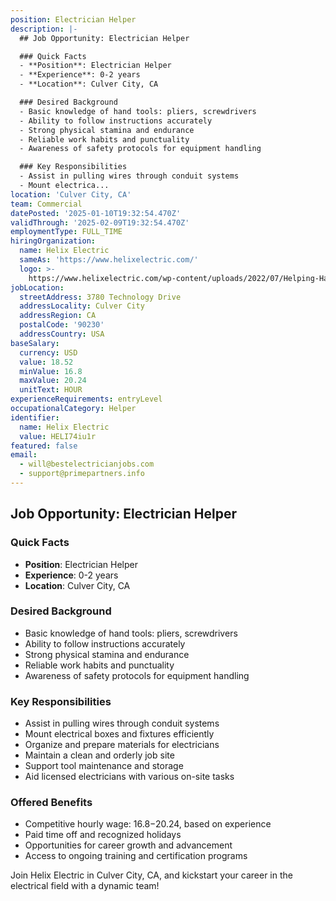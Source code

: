 ```yaml
---
position: Electrician Helper
description: |-
  ## Job Opportunity: Electrician Helper

  ### Quick Facts
  - **Position**: Electrician Helper
  - **Experience**: 0-2 years
  - **Location**: Culver City, CA

  ### Desired Background
  - Basic knowledge of hand tools: pliers, screwdrivers
  - Ability to follow instructions accurately
  - Strong physical stamina and endurance
  - Reliable work habits and punctuality
  - Awareness of safety protocols for equipment handling

  ### Key Responsibilities
  - Assist in pulling wires through conduit systems
  - Mount electrica...
location: 'Culver City, CA'
team: Commercial
datePosted: '2025-01-10T19:32:54.470Z'
validThrough: '2025-02-09T19:32:54.470Z'
employmentType: FULL_TIME
hiringOrganization:
  name: Helix Electric
  sameAs: 'https://www.helixelectric.com/'
  logo: >-
    https://www.helixelectric.com/wp-content/uploads/2022/07/Helping-Hands-Logo_Blue-e1656694113799.jpg
jobLocation:
  streetAddress: 3780 Technology Drive
  addressLocality: Culver City
  addressRegion: CA
  postalCode: '90230'
  addressCountry: USA
baseSalary:
  currency: USD
  value: 18.52
  minValue: 16.8
  maxValue: 20.24
  unitText: HOUR
experienceRequirements: entryLevel
occupationalCategory: Helper
identifier:
  name: Helix Electric
  value: HELI74iu1r
featured: false
email:
  - will@bestelectricianjobs.com
  - support@primepartners.info
---
```




## Job Opportunity: Electrician Helper

### Quick Facts
- **Position**: Electrician Helper
- **Experience**: 0-2 years
- **Location**: Culver City, CA

### Desired Background
- Basic knowledge of hand tools: pliers, screwdrivers
- Ability to follow instructions accurately
- Strong physical stamina and endurance
- Reliable work habits and punctuality
- Awareness of safety protocols for equipment handling

### Key Responsibilities
- Assist in pulling wires through conduit systems
- Mount electrical boxes and fixtures efficiently
- Organize and prepare materials for electricians
- Maintain a clean and orderly job site
- Support tool maintenance and storage
- Aid licensed electricians with various on-site tasks

### Offered Benefits
- Competitive hourly wage: $16.8-$20.24, based on experience
- Paid time off and recognized holidays
- Opportunities for career growth and advancement
- Access to ongoing training and certification programs

Join Helix Electric in Culver City, CA, and kickstart your career in the electrical field with a dynamic team!